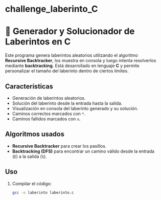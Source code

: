 # challenge_laberinto_C
# 🧩 Generador y Solucionador de Laberintos en C

Este programa genera laberintos aleatorios utilizando el algoritmo **Recursive Backtracker**, los muestra en consola y luego intenta resolverlos mediante **backtracking**. Está desarrollado en lenguaje **C** y permite personalizar el tamaño del laberinto dentro de ciertos límites.

## Características

- Generación de laberintos aleatorios.
- Solución del laberinto desde la entrada hasta la salida.
- Visualización en consola del laberinto generado y su solución.
- Caminos correctos marcados con `*`.
- Caminos fallidos marcados con `x`.

## Algoritmos usados

- **Recursive Backtracker** para crear los pasillos.
- **Backtracking (DFS)** para encontrar un camino válido desde la entrada (`E`) a la salida (`S`).

## Uso

1. Compilar el código:
   ```bash
   gcc -o laberinto laberinto.c
